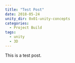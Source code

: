 ```yaml
---
title: "Test Post"
date: 2018-05-24
unity_dir: 0x01-unity-concepts
categories:
  - Project Build
tags:
  - unity
  - 3D
---
```


This is a test post.
